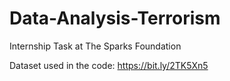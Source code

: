 # Data-Analysis-Terrorism
Internship Task at The Sparks Foundation

Dataset used in the code: https://bit.ly/2TK5Xn5

